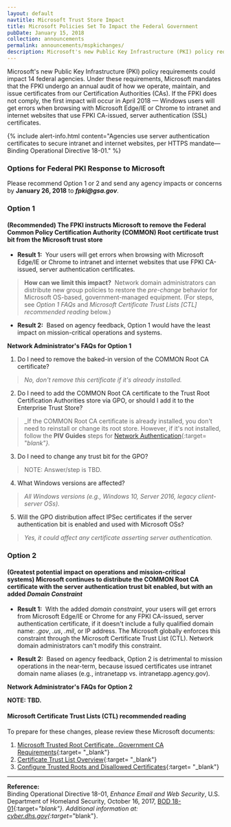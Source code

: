 ```yaml
---
layout: default
navtitle: Microsoft Trust Store Impact
title: Microsoft Policies Set To Impact the Federal Government
pubDate: January 15, 2018
collection: announcements
permalink: announcements/mspkichanges/
description: Microsoft's new Public Key Infrastructure (PKI) policy requirements could impact 14 federal agencies. Under these requirements, Microsoft mandates that the Federal PKI undergo an annual audit of how we operate, maintain, and issue certificates from our Certification Authorities (CAs). If the FPKI does not comply, the first impact will occur in April 2018&nbsp;&mdash;&nbsp;Windows users will get errors when browsing with Microsoft Edge/IE or Chrome to intranet and internet websites that use FPKI CA-issued, server authentication certificates (SSL) certificates.
---
```


Microsoft's new Public Key Infrastructure (PKI) policy requirements could impact 14 federal agencies. Under these requirements, Microsoft mandates that the FPKI undergo an annual audit of how we operate, maintain, and issue certificates from our Certification Authorities (CAs). If the FPKI does not comply, the first impact will occur in April 2018&nbsp;&mdash;&nbsp;Windows users will get errors when browsing with Microsoft Edge/IE or Chrome to intranet and internet websites that use FPKI CA-issued, server authentication (SSL) certificates.<!--Changed to same referencing ("server authentication certificates") as used in Google announcement for consistency.-->

{% include alert-info.html content="Agencies use server authentication certificates to secure intranet and internet websites, per HTTPS mandate&mdash;Binding Operational Directive 18-01." %} 

### Options for Federal PKI Response to Microsoft

Please recommend Option 1 or 2 and send any agency impacts or concerns by **January 26, 2018** to **_fpki@gsa.gov_**. <!--Update date.--> 

### Option 1
#### (Recommended)&nbsp;The FPKI instructs Microsoft to remove the Federal Common Policy Certification Authority (COMMON) Root certificate trust bit from the Microsoft trust store
* **Result 1:**&nbsp;&nbsp;Your users will get errors when browsing with Microsoft Edge/IE or Chrome to intranet and internet websites that use FPKI CA-issued, server authentication certificates.

> **How can we limit this impact?**&nbsp;&nbsp;Network domain administrators can distribute new group policies to restore the _pre-change_ behavior for Microsoft OS-based, government-managed equipment. (For steps, see _Option 1 FAQs_ and _Microsoft Certificate Trust Lists [CTL] recommended reading_ below.)

* **Result 2:**&nbsp;&nbsp;Based on agency feedback, Option 1 would have the least impact on mission-critical operations and systems. 

**Network Administrator's FAQs for Option 1**

1. Do I need to remove the baked-in version of the COMMON Root CA certificate?
> _No, don't remove this certificate if it's already installed._
2. Do I need to add the COMMON Root CA certificate to the Trust Root Certification Authorities store via GPO, or should I add it to the Enterprise Trust Store?<!--Is enterprise trust store = browser-related?-->
> _If the COMMON Root CA certificate is already installed, you don't need to reinstall or change its root store. However, if it's not installed, follow the **PIV Guides** steps for [Network Authentication](https://piv.idmanagement.gov/networkconfig/){:target= "_blank"}._
3. Do I need to change any trust bit for the GPO?
> NOTE: Answer/step is TBD.
4. What Windows versions are affected?
> _All Windows versions (e.g., Windows 10, Server 2016, legacy client-server OSs)._
5. Will the GPO distribution affect IPSec certificates if the server authentication bit is enabled and used with Microsoft OSs?
> _Yes, it could affect any certificate asserting server authentication._

### Option 2
#### (Greatest potential impact on operations and mission-critical systems)&nbsp;Microsoft continues to distribute the COMMON Root CA certificate with the server authentication trust bit enabled, but with an added _Domain Constraint_

* **Result 1:**&nbsp;&nbsp;With the added _domain constraint_, your users will get errors from Microsoft Edge/IE or Chrome for any FPKI CA-issued, server authentication certificate, if it doesn't include a fully qualified domain name: _.gov_, _.us_, _.mil_, or IP address. The Microsoft globally enforces this constraint through the Microsoft Certificate Trust List (CTL). Network domain administrators can't modify this constraint. 

* **Result 2:**&nbsp;&nbsp;Based on agency feedback, Option 2 is detrimental to mission operations in the near-term, because issued certificates use intranet domain name aliases (e.g., intranetapp vs. intranetapp.agency.gov).

**Network Administrator's FAQs for Option 2**

**NOTE: TBD.**

#### Microsoft Certificate Trust Lists (CTL) recommended reading

To prepare for these changes, please review these Microsoft documents:

1. [Microsoft Trusted Root Certificate...Government CA Requirements](https://social.technet.microsoft.com/wiki/contents/articles/31635.microsoft-trusted-root-certificate-program-audit-requirements.aspx#Government_CA_Requirements){:target= "_blank"}
2. [Certificate Trust List Overview](https://msdn.microsoft.com/en-us/library/windows/desktop/aa376545(v=vs.85).aspx){:target= "_blank"}
2. [Configure Trusted Roots and Disallowed Certificates](https://technet.microsoft.com/en-us/library/dn265983.aspx){:target= "_blank"}

-------
**Reference:**<br>
Binding Operational Directive 18-01, _Enhance Email and Web Security_, U.S. Department of Homeland Security, October 16, 2017, [BOD 18-01](https://cyber.dhs.gov/assets/report/bod-18-01.pdf){:target=_"blank"}. Additional information at: [cyber.dhs.gov](https://cyber.dhs.gov/){:target=_"blank"}.
